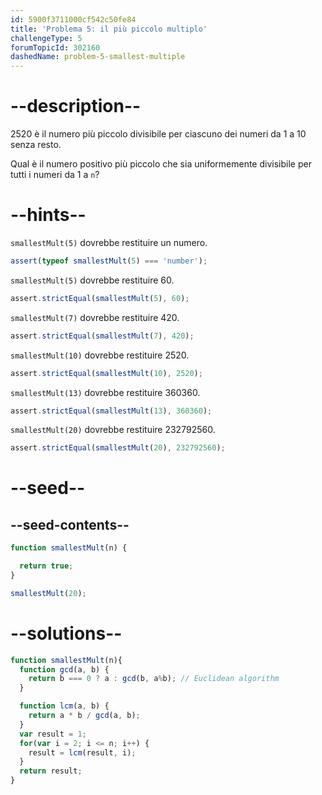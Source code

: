 ```yaml
---
id: 5900f3711000cf542c50fe84
title: 'Problema 5: il più piccolo multiplo'
challengeType: 5
forumTopicId: 302160
dashedName: problem-5-smallest-multiple
---
```


# --description--

2520 è il numero più piccolo divisibile per ciascuno dei numeri da 1 a 10 senza resto.

Qual è il numero positivo più piccolo che sia uniformemente divisibile per tutti i numeri da 1 a `n`?

# --hints--

`smallestMult(5)` dovrebbe restituire un numero.

```js
assert(typeof smallestMult(5) === 'number');
```

`smallestMult(5)` dovrebbe restituire 60.

```js
assert.strictEqual(smallestMult(5), 60);
```

`smallestMult(7)` dovrebbe restituire 420.

```js
assert.strictEqual(smallestMult(7), 420);
```

`smallestMult(10)` dovrebbe restituire 2520.

```js
assert.strictEqual(smallestMult(10), 2520);
```

`smallestMult(13)` dovrebbe restituire 360360.

```js
assert.strictEqual(smallestMult(13), 360360);
```

`smallestMult(20)` dovrebbe restituire 232792560.

```js
assert.strictEqual(smallestMult(20), 232792560);
```

# --seed--

## --seed-contents--

```js
function smallestMult(n) {

  return true;
}

smallestMult(20);
```

# --solutions--

```js
function smallestMult(n){
  function gcd(a, b) {
    return b === 0 ? a : gcd(b, a%b); // Euclidean algorithm
  }

  function lcm(a, b) {
    return a * b / gcd(a, b);
  }
  var result = 1;
  for(var i = 2; i <= n; i++) {
    result = lcm(result, i);
  }
  return result;
}
```
